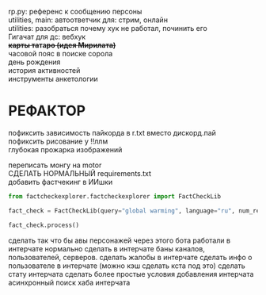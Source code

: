 rp.py: референс к сообщению персоны\
utilities, main: автоответчик для: стрим, онлайн \
utilities:  разобраться почему хук не работал, починить его\
Гигачат для дс: вебхук\
**~~карты та~~та~~ро (идея Мирилата)~~**\
часовой пояс в поиске сорола\
день рождения\
история активностей\
инструменты анкетологии
# РЕФАКТОР
пофиксить зависимость пайкорда в r.txt вместо дискорд.пай\
пофиксить рисование у !!ллм\
глубокая прожарка изображений

переписать монгу на motor\
СДЕЛАТЬ НОРМАЛЬНЫЙ requirements.txt\
добавить фастчекинг в ИИшки
```python
from factcheckexplorer.factcheckexplorer import FactCheckLib

fact_check = FactCheckLib(query="global warming", language="ru", num_results=200)

fact_check.process()
```

сделать так что бы авы персонажей через этого бота работали в интерчате нормально
сделать в интерчате баны каналов, пользователей, серверов.
сделать жалобы в интерчате
сделать инфо о пользователе в интерчате (можно кэш сделать кста под это)
сделать стату интерчата
сделать более простые условия добавления интерчата
асинхронный поиск хаба интерчата